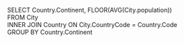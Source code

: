 SELECT Country.Continent, FLOOR(AVG(City.population))<br/>
FROM City<br/>
            INNER JOIN Country ON City.CountryCode = Country.Code<br/>
GROUP BY Country.Continent